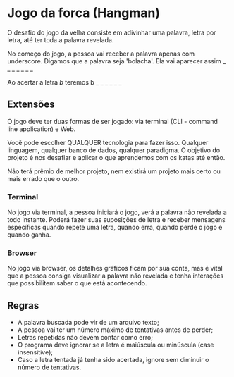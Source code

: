 # Jogo da forca (Hangman)

O desafio do jogo da velha consiste em adivinhar uma palavra, letra por letra, até ter toda a palavra revelada.

No começo do jogo, a pessoa vai receber a palavra apenas com underscore. Digamos que a palavra seja 'bolacha'. Ela vai aparecer assim _ _ _ _ _ _ _

Ao acertar a letra *b* teremos b _ _ _ _ _ _

## Extensões

O jogo deve ter duas formas de ser jogado: via terminal (CLI - command line application) e Web.

Você pode escolher QUALQUER tecnologia para fazer isso. Qualquer linguagem, qualquer banco de dados, qualquer paradigma. O objetivo do projeto é nos desafiar e aplicar o que aprendemos com os katas até então.

Não terá prêmio de melhor projeto, nem existirá um projeto mais certo ou mais errado que o outro.

### Terminal

No jogo via terminal, a pessoa iniciará o jogo, verá a palavra não revelada a todo instante. Poderá fazer suas suposições de letra e receber mensagens específicas quando repete uma letra, quando erra, quando perde o jogo e quando ganha.

### Browser

No jogo via browser, os detalhes gráficos ficam por sua conta, mas é vital que a pessoa consiga visualizar a palavra não revelada e tenha interações que possibilitem saber o que está acontecendo.

## Regras

* A palavra buscada pode vir de um arquivo texto;
* A pessoa vai ter um número máximo de tentativas antes de perder;
* Letras repetidas não devem contar como erro;
* O programa deve ignorar se a letra é maiúscula ou minúscula (case insensitive);
* Caso a letra tentada já tenha sido acertada, ignore sem diminuir o número de tentativas.

